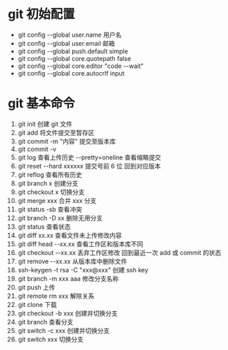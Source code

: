# git 初始配置

- git config --global user.name 用户名
- git config --global user.email 邮箱
- git config --global push.default simple
- git config --global core.quotepath false
- git config --global core.editor "code --wait"
- git config --global core.autocrlf input

# git 基本命令

1. git init 创建 git 文件
2. git add 将文件提交至暂存区
3. git commit -m "内容" 提交至版本库
4. git commit -v
5. git log 查看上传历史 --pretty=oneline 查看缩略提交
6. git reset --hard xxxxxx 提交号前 6 位 回到对应版本
7. git reflog 查看所有历史
8. git branch x 创建分支
9. git checkout x 切换分支
10. git merge xxx 合并 xxx 分支
11. git status -sb 查看冲突
12. git branch -D xx 删除无用分支
13. git status 查看状态
14. git diff xx.xx 查看文件未上传修改内容
15. git diff head --xx.xx 查看工作区和版本库不同
16. git checkout --xx.xx 丢弃工作区修改 回到最近一次 add 或 commit 的状态
17. git remove --xx.xx 从版本库中删除文件
18. ssh-keygen -t rsa -C "xxx@xxx" 创建 ssh key
19. git branch -m xxx aaa 修改分支名称
20. git push 上传
21. git remote rm xxx 解除关系
22. git clone 下载
23. git checkout -b xxx 创建并切换分支
24. git branch 查看分支
25. git switch -c xxx 创建并切换分支
26. git switch xxx 切换分支
